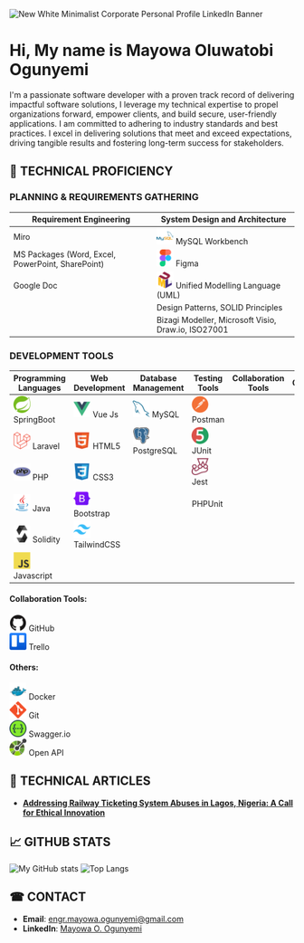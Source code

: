 ![New White Minimalist Corporate Personal Profile LinkedIn Banner](https://github.com/MayowaOgunyemi/MayowaOgunyemi/assets/94368441/287dfd1f-ba89-4235-a5e0-c45fee0976c9)
# Hi, My name is Mayowa Oluwatobi Ogunyemi

I'm a passionate software developer with a proven track record of delivering impactful software solutions, I leverage my technical expertise to propel organizations forward, empower clients, and build secure, user-friendly applications. I am committed to adhering to industry standards and best practices. I excel in delivering solutions that meet and exceed expectations, driving tangible results and fostering long-term success for stakeholders.

## 🔹 TECHNICAL PROFICIENCY
### PLANNING & REQUIREMENTS GATHERING
| Requirement Engineering                           | System Design and Architecture | 
| ------------------------------------------------- | ------------------------------ |
| Miro                                              | <img src="https://raw.githubusercontent.com/devicons/devicon/master/icons/mysql/mysql-original-wordmark.svg" alt="MySQL Workbench" width="30" height="30"/> MySQL Workbench                               |
| MS Packages (Word, Excel, PowerPoint, SharePoint) | <img src="https://raw.githubusercontent.com/devicons/devicon/master/icons/figma/figma-original.svg" alt="Figma" width="30" height="30"/> Figma                              |
| Google Doc                                        | <img src="https://raw.githubusercontent.com/devicons/devicon/master/icons/unifiedmodelinglanguage/unifiedmodelinglanguage-original.svg" alt="Unified modeling language" width="30" height="30"/> Unified Modelling Language (UML)                               |
|                                                   | Design Patterns, SOLID Principles |
|                                                   | Bizagi Modeller, Microsoft Visio, Draw.io, ISO27001 |

### DEVELOPMENT TOOLS
| Programming Languages | Web Development | Database Management | Testing Tools | Collaboration Tools | Others |
| --------------------- | --------------- | ------------------- | ------------- | ------------------- | ------ |
| <img src="https://github.com/devicons/devicon/blob/master/icons/spring/spring-original.svg" alt="Spring Boot" width="30" height="30"/> SpringBoot | <img src="https://raw.githubusercontent.com/devicons/devicon/master/icons/vuejs/vuejs-original.svg" alt="Vue JS" width="30" height="30"/> Vue Js | <img src="https://raw.githubusercontent.com/devicons/devicon/master/icons/mysql/mysql-original.svg" alt="Mysql" width="30" height="30"/> MySQL | <img src="https://raw.githubusercontent.com/devicons/devicon/master/icons/postman/postman-original.svg" alt="Postman" width="30" height="30"/> Postman | | |
| <img src="https://raw.githubusercontent.com/devicons/devicon/master/icons/laravel/laravel-original.svg" alt="Laravel" width="30" height="30"/> Laravel | <img src="https://raw.githubusercontent.com/devicons/devicon/master/icons/html5/html5-original.svg" alt="HTML and HTML 5" width="30" height="30"/> HTML5 | <img src="https://raw.githubusercontent.com/devicons/devicon/master/icons/postgresql/postgresql-original.svg" alt="Postgresql" width="30" height="30"/> PostgreSQL |<img src="https://raw.githubusercontent.com/devicons/devicon/master/icons/junit/junit-original.svg" alt="Junit" width="30" height="30"/> JUnit | | |
| <img src="https://raw.githubusercontent.com/devicons/devicon/master/icons/php/php-original.svg" alt="PHP" width="30" height="30"/> PHP | <img src="https://raw.githubusercontent.com/devicons/devicon/master/icons/css3/css3-original.svg" alt="CSS3" width="30" height="30"/> CSS3 | | <img src="https://raw.githubusercontent.com/devicons/devicon/master/icons/jest/jest-plain.svg" alt="Jest" width="30" height="30"/> Jest | | |
| <img src="https://github.com/devicons/devicon/blob/master/icons/java/java-original.svg" alt="Java" width="30" height="30"/> Java | <img src="https://raw.githubusercontent.com/devicons/devicon/master/icons/bootstrap/bootstrap-original.svg" alt="Bootstrap" width="30" height="30"/> Bootstrap | | PHPUnit | | |
| <img src="https://raw.githubusercontent.com/devicons/devicon/master/icons/solidity/solidity-original.svg" alt="Solidity" width="30" height="30"/> Solidity | <img src="https://raw.githubusercontent.com/devicons/devicon/master/icons/tailwindcss/tailwindcss-original.svg" alt="TailwindCSS" width="30" height="30"/> TailwindCSS | | | | |
| <img src="https://github.com/devicons/devicon/blob/master/icons/javascript/javascript-original.svg" alt="Java" width="30" height="30"/> Javascript | | | | | |


#### Collaboration Tools:

<p align="left">
  <img src="https://raw.githubusercontent.com/devicons/devicon/master/icons/github/github-original.svg" alt="Github" width="30" height="30"/> GitHub </br>
  <img src="https://raw.githubusercontent.com/devicons/devicon/master/icons/trello/trello-original.svg" alt="Trello" width="30" height="30"/> Trello </br>
  <!-- Add more icons as needed -->
</p>

#### Others:
<p align="left">
  <img src="https://raw.githubusercontent.com/devicons/devicon/master/icons/docker/docker-original.svg" alt="Docker" width="30" height="30"/> Docker </br>
  <img src="https://raw.githubusercontent.com/devicons/devicon/master/icons/git/git-original.svg" alt="Git" width="30" height="30"/> Git </br>
  <img src="https://raw.githubusercontent.com/devicons/devicon/master/icons/swagger/swagger-original.svg" alt="Swagger" width="30" height="30"/> Swagger.io </br>
  <img src="https://raw.githubusercontent.com/devicons/devicon/master/icons/openapi/openapi-original.svg" alt="Open API Specification" width="30" height="30"/> Open API </br>
  <!-- Add more icons as needed -->
</p>

## 🔹 TECHNICAL ARTICLES
- **[Addressing Railway Ticketing System Abuses in Lagos, Nigeria: A Call for Ethical Innovation](https://medium.com/@engrmayoronline/addressing-railway-ticketing-system-abuses-in-lagos-nigeria-a-call-for-ethical-innovation-398b8a4f601c)**

## 📈 GITHUB STATS
![My GitHub stats](https://github-readme-stats.vercel.app/api?username=MayowaOgunyemi&show_icons=true&theme=radical)
![Top Langs](https://github-readme-stats.vercel.app/api/top-langs/?username=MayowaOgunyemi&layout=compact)


## ☎ CONTACT
- **Email**: [engr.mayowa.ogunyemi@gmail.com](mailto:engr.mayowa.ogunyemi@gmail.com)
- **LinkedIn**: [Mayowa O. Ogunyemi](https://www.linkedin.com/in/mayowaogunyemi)
